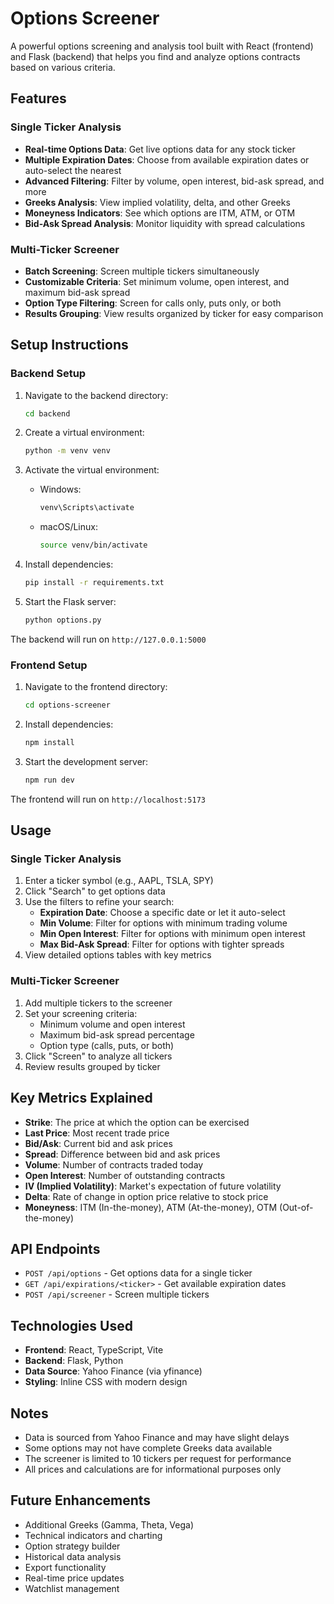 # Options Screener

A powerful options screening and analysis tool built with React (frontend) and Flask (backend) that helps you find and analyze options contracts based on various criteria.

## Features

### Single Ticker Analysis

- **Real-time Options Data**: Get live options data for any stock ticker
- **Multiple Expiration Dates**: Choose from available expiration dates or auto-select the nearest
- **Advanced Filtering**: Filter by volume, open interest, bid-ask spread, and more
- **Greeks Analysis**: View implied volatility, delta, and other Greeks
- **Moneyness Indicators**: See which options are ITM, ATM, or OTM
- **Bid-Ask Spread Analysis**: Monitor liquidity with spread calculations

### Multi-Ticker Screener

- **Batch Screening**: Screen multiple tickers simultaneously
- **Customizable Criteria**: Set minimum volume, open interest, and maximum bid-ask spread
- **Option Type Filtering**: Screen for calls only, puts only, or both
- **Results Grouping**: View results organized by ticker for easy comparison

## Setup Instructions

### Backend Setup

1. Navigate to the backend directory:

   ```bash
   cd backend
   ```

2. Create a virtual environment:

   ```bash
   python -m venv venv
   ```

3. Activate the virtual environment:

   - Windows:
     ```bash
     venv\Scripts\activate
     ```
   - macOS/Linux:
     ```bash
     source venv/bin/activate
     ```

4. Install dependencies:

   ```bash
   pip install -r requirements.txt
   ```

5. Start the Flask server:
   ```bash
   python options.py
   ```

The backend will run on `http://127.0.0.1:5000`

### Frontend Setup

1. Navigate to the frontend directory:

   ```bash
   cd options-screener
   ```

2. Install dependencies:

   ```bash
   npm install
   ```

3. Start the development server:
   ```bash
   npm run dev
   ```

The frontend will run on `http://localhost:5173`

## Usage

### Single Ticker Analysis

1. Enter a ticker symbol (e.g., AAPL, TSLA, SPY)
2. Click "Search" to get options data
3. Use the filters to refine your search:
   - **Expiration Date**: Choose a specific date or let it auto-select
   - **Min Volume**: Filter for options with minimum trading volume
   - **Min Open Interest**: Filter for options with minimum open interest
   - **Max Bid-Ask Spread**: Filter for options with tighter spreads
4. View detailed options tables with key metrics

### Multi-Ticker Screener

1. Add multiple tickers to the screener
2. Set your screening criteria:
   - Minimum volume and open interest
   - Maximum bid-ask spread percentage
   - Option type (calls, puts, or both)
3. Click "Screen" to analyze all tickers
4. Review results grouped by ticker

## Key Metrics Explained

- **Strike**: The price at which the option can be exercised
- **Last Price**: Most recent trade price
- **Bid/Ask**: Current bid and ask prices
- **Spread**: Difference between bid and ask prices
- **Volume**: Number of contracts traded today
- **Open Interest**: Number of outstanding contracts
- **IV (Implied Volatility)**: Market's expectation of future volatility
- **Delta**: Rate of change in option price relative to stock price
- **Moneyness**: ITM (In-the-money), ATM (At-the-money), OTM (Out-of-the-money)

## API Endpoints

- `POST /api/options` - Get options data for a single ticker
- `GET /api/expirations/<ticker>` - Get available expiration dates
- `POST /api/screener` - Screen multiple tickers

## Technologies Used

- **Frontend**: React, TypeScript, Vite
- **Backend**: Flask, Python
- **Data Source**: Yahoo Finance (via yfinance)
- **Styling**: Inline CSS with modern design

## Notes

- Data is sourced from Yahoo Finance and may have slight delays
- Some options may not have complete Greeks data available
- The screener is limited to 10 tickers per request for performance
- All prices and calculations are for informational purposes only

## Future Enhancements

- Additional Greeks (Gamma, Theta, Vega)
- Technical indicators and charting
- Option strategy builder
- Historical data analysis
- Export functionality
- Real-time price updates
- Watchlist management
